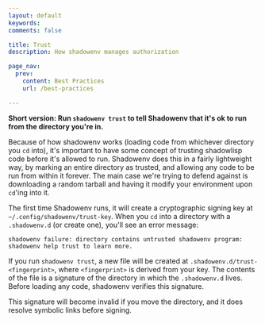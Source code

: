 ```yaml
---
layout: default
keywords:
comments: false

title: Trust
description: How shadowenv manages authorization

page_nav:
  prev:
    content: Best Practices
    url: /best-practices

---
```


**Short version: Run `shadowenv trust` to tell Shadowenv that it's ok to run from the directory
you're in.**

Because of how shadowenv works (loading code from whichever directory you `cd` into), it's important
to have some concept of trusting shadowlisp code before it's allowed to run. Shadowenv does this in
a fairly lightweight way, by marking an entire directory as trusted, and allowing any code to be run
from within it forever. The main case we're trying to defend against is downloading a random tarball
and having it modify your environment upon `cd`'ing into it.

The first time Shadowenv runs, it will create a cryptographic signing key at
`~/.config/shadowenv/trust-key`. When you `cd` into a directory with a `.shadowenv.d` (or create
one), you'll see an error message:

```
shadowenv failure: directory contains untrusted shadowenv program: shadowenv help trust to learn more.
```

If you run `shadowenv trust`, a new file will be created at `.shadowenv.d/trust-<fingerprint>`,
where `<fingerprint>` is derived from your key. The contents of the file is a signature of the
directory in which the `.shadowenv.d` lives. Before loading any code, shadowenv verifies this
signature.

This signature will become invalid if you move the directory, and it does resolve symbolic links
before signing.
